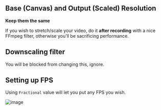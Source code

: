 ## Base (Canvas) and Output (Scaled) Resolution
**Keep them the same**

If you wish to stretch/scale your video, do it __after recording__ with a nice FFmpeg filter, otherwise you'll be sacrificing performance.

## Downscaling filter
You will be blocked from changing this, ignore.

## Setting up FPS
Using `Fractional` value will let you put any FPS you wish.

![image](https://user-images.githubusercontent.com/59412384/236050616-b50a7a06-901b-45c2-84af-80fc748acafb.png)


